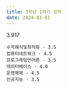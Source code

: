 ```yaml
---
title: 3학년 1학기 성적
date: 2024-03-01
---
```


3.917

<!--more-->
```
수치해석및최적화 - 3.5
컴퓨터네트워크 - 4.5
프로그래밍언어론 - 3.5
데이터베이스 - 4.0
운영체제 - 4.5
인공지능 - 3.5
```